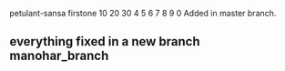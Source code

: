 petulant-sansa
firstone
10 
20 
30
4
5
6
7
8
9
0 Added in master branch.

## everything fixed in a new branch manohar_branch

